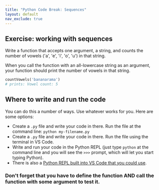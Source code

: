 ```yaml
---
title: "Python Code Break: Sequences"
layout: default
nav_exclude: true
---
```


## Exercise: working with sequences

Write a function that accepts one argument, a string, and counts the number of vowels ('a', 'e', 'i', 'o', 'u') in that string.

When you call the function with an all-lowercase string as an argument, your function should print the number of vowels in that string.

```py
countVowels('bananarama')
# prints: Vowel count: 5
```

## Where to write and run the code

You can do this a number of ways. Use whatever works for you. Here are some options:

- Create a `.py` file and write your code in there. Run the file at the command line: `python my-filename.py`
- Create a `.py` file and write your code in there. Run the file using the terminal in VS Code.
- Write and run your code in the Python REPL (just type `python` at the command line and you will see the `>>>` prompt, which will let you start typing Python).
- There is also a [Python REPL built into VS Code that you could use](https://code.visualstudio.com/docs/python/editing#_run-selectionline-in-terminal-repl).

### Don't forget that you have to define the function AND call the function with some argument to test it.
